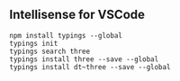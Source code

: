 ## Intellisense for VSCode
    npm install typings --global 
    typings init
    typings search three
    typings install three --save --global
    typings install dt~three --save --global 
